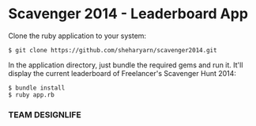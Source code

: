 Scavenger 2014 - Leaderboard App
================================

Clone the ruby application to your system:

```
$ git clone https://github.com/sheharyarn/scavenger2014.git
```

In the application directory, just bundle the required gems and run it. It'll display the current leaderboard of Freelancer's Scavenger Hunt 2014:

```
$ bundle install
$ ruby app.rb
```


### TEAM DESIGNLIFE